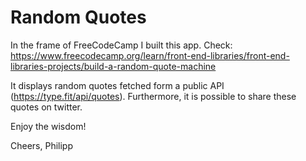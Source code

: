 # Random Quotes

In the frame of FreeCodeCamp I built this app. 
Check: https://www.freecodecamp.org/learn/front-end-libraries/front-end-libraries-projects/build-a-random-quote-machine

It displays random quotes fetched form a public API (https://type.fit/api/quotes). Furthermore, it is possible to share these quotes on twitter.

Enjoy the wisdom!

Cheers, Philipp
